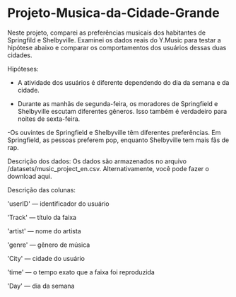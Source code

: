 # Projeto-Musica-da-Cidade-Grande
Neste projeto, comparei as preferências musicais dos habitantes de Springfild e Shelbyville. Examinei os dados reais do Y.Music para testar a hipótese abaixo e comparar os comportamentos dos usuários dessas duas cidades.

Hipóteses:

- A atividade dos usuários é diferente dependendo do dia da semana e da cidade.

- Durante as manhãs de segunda-feira, os moradores de Springfield e Shelbyville escutam diferentes gêneros. Isso também é verdadeiro para noites de sexta-feira.

-Os ouvintes de Springfield e Shelbyville têm diferentes preferências. Em Springfield, as pessoas preferem pop, enquanto Shelbyville tem mais fãs de rap.

Descrição dos dados:
Os dados são armazenados no arquivo /datasets/music_project_en.csv. Alternativamente, você pode fazer o download aqui.

Descrição das colunas:

'userID' — identificador do usuário

'Track' — título da faixa

'artist' — nome do artista

'genre' — gênero de música

'City' — cidade do usuário

'time' — o tempo exato que a faixa foi reproduzida

'Day' — dia da semana
